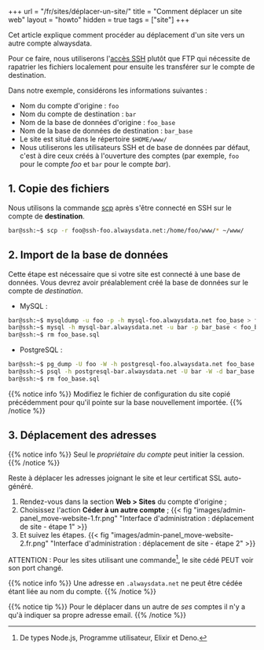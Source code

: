 +++
url = "/fr/sites/déplacer-un-site/"
title = "Comment déplacer un site web"
layout = "howto"
hidden = true
tags = ["site"]
+++

Cet article explique comment procéder au déplacement d'un site vers un autre compte alwaysdata.

Pour ce faire, nous utiliserons l'[accès SSH](remote-access/ssh) plutôt que FTP qui nécessite de rapatrier les fichiers localement pour ensuite les transférer sur le compte de destination.

Dans notre exemple, considérons les informations suivantes :

- Nom du compte d'origine : `foo`
- Nom du compte de destination : `bar`
- Nom de la base de données d'origine : `foo_base`
- Nom de la base de données de destination : `bar_base`
- Le site est situé dans le répertoire `$HOME/www/`
- Nous utiliserons les utilisateurs SSH et de base de données par défaut, c'est à dire ceux créés à l'ouverture des comptes (par exemple, `foo` pour le compte _foo_ et `bar` pour le compte _bar_).


## 1. Copie des fichiers

Nous utilisons la commande [scp](https://linux.die.net/man/1/scp) après s'être connecté en SSH sur le compte de **destination**.

```sh
bar@ssh:~$ scp -r foo@ssh-foo.alwaysdata.net:/home/foo/www/* ~/www/
```

## 2. Import de la base de données

Cette étape est nécessaire que si votre site est connecté à une base de données.
Vous devrez avoir préalablement créé la base de données sur le compte de _destination_.

- MySQL :
```sh
bar@ssh:~$ mysqldump -u foo -p -h mysql-foo.alwaysdata.net foo_base > foo_base.sql
bar@ssh:~$ mysql -h mysql-bar.alwaysdata.net -u bar -p bar_base < foo_base.sql
bar@ssh:~$ rm foo_base.sql
```

- PostgreSQL :
```sh
bar@ssh:~$ pg_dump -U foo -W -h postgresql-foo.alwaysdata.net foo_base > foo_base.sql
bar@ssh:~$ psql -h postgresql-bar.alwaysdata.net -U bar -W -d bar_base < foo_base.sql
bar@ssh:~$ rm foo_base.sql
```

{{% notice info %}}
Modifiez le fichier de configuration du site copié précédemment pour qu'il pointe sur la base nouvellement importée.
{{% /notice %}}
 
## 3. Déplacement des adresses

{{% notice info %}}
Seul le _propriétaire du compte_ peut initier la cession.
{{% /notice %}}

Reste à déplacer les adresses joignant le site et leur certificat SSL auto-généré.

1. Rendez-vous dans la section **Web > Sites** du compte d'origine ;
2. Choisissez l'action **Céder à un autre compte** ;
{{< fig "images/admin-panel_move-website-1.fr.png" "Interface d'administration : déplacement de site - étape 1" >}}
3. Et suivez les étapes.
{{< fig "images/admin-panel_move-website-2.fr.png" "Interface d'administration : déplacement de site - étape 2" >}}

ATTENTION : Pour les sites utilisant une commande[^1], le site cédé PEUT voir son port changé.

{{% notice info %}}
Une adresse en `.alwaysdata.net` ne peut être cédée étant liée au nom du compte.
{{% /notice %}}

{{% notice tip %}}
Pour le déplacer dans un autre de _ses_ comptes il n'y a qu'à indiquer sa propre adresse email.
{{% /notice %}}

[^1]: De types Node.js, Programme utilisateur, Elixir et Deno.
